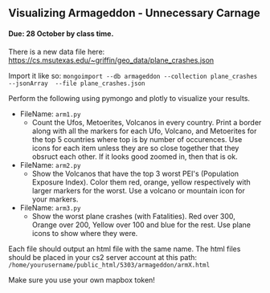 ## Visualizing Armageddon - Unnecessary Carnage
#### Due: 28 October by class time.

There is a new data file here: https://cs.msutexas.edu/~griffin/geo_data/plane_crashes.json

Import it like so: `mongoimport --db armageddon --collection plane_crashes --jsonArray  --file plane_crashes.json`

Perform the following using pymongo and plotly to visualize your results.

- FileName: `arm1.py`
  - Count the Ufos, Metoerites, Volcanos in every country. Print a border along with all the markers for each Ufo, Volcano, and Metoerites for the top 5 countries where top is by number of occurences. Use icons for each item unless they are so close together that they obsruct each other. If it looks good zoomed in, then that is ok. 
- FileName: `arm2.py`
  - Show the Volcanos that have the top 3 worst PEI's (Population Exposure Index). Color them red, orange, yellow respectively with larger markers for the worst. Use a volcano or mountain icon for your markers. 
- FileName: `arm3.py` 
  - Show the worst plane crashes (with Fatalities). Red over 300, Orange over 200, Yellow over 100 and blue for the rest. Use plane icons to show where they were. 

Each file should output an html file with the same name. The html files should be placed in your cs2 server account at this path: `/home/yourusername/public_html/5303/armageddon/armX.html`

Make sure you use your own mapbox token!

